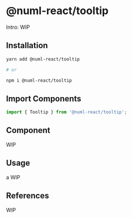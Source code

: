 # @numl-react/tooltip

Intro: WIP

## Installation

```sh
yarn add @numl-react/tooltip

# or

npm i @numl-react/tooltip
```

## Import Components

```jsx
import { Tooltip } from '@numl-react/tooltip';
```

## Component

WIP

## Usage

a
WIP

## References

WIP
